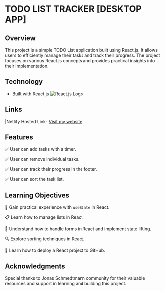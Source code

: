 # TODO LIST TRACKER [DESKTOP APP]

## Overview
This project is a simple TODO List application built using React.js. It allows users to efficiently manage their tasks and track their progress. The project focuses on various React.js concepts and provides practical insights into their implementation.

## Technology
- Built with React.js ![React.js Logo](https://your-url-to-react-logo.com)

## Links
  |Netlify Hosted Link- [Visit my website](https://wonderful-florentine-eb9dfe.netlify.app/)

## Features
✅ User can add tasks with a timer.

✅ User can remove individual tasks.

✅ User can track their progress in the footer.

✅ User can sort the task list.

## Learning Objectives
🎯 Gain practical experience with `useState` in React.

📋 Learn how to manage lists in React.

📝 Understand how to handle forms in React and implement state lifting.

🔍 Explore sorting techniques in React.

🚀 Learn how to deploy a React project to GitHub.

## Acknowledgments
Special thanks to Jonas Schmedtmann community for their valuable resources and support in learning and building this project.


